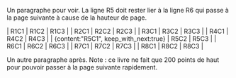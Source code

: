 Un paragraphe pour voir. La ligne R5 doit rester lier à la ligne R6 qui passe à la page suivante à cause de la hauteur de page.

| R1C1 | R1C2 | R1C3 |
| R2C1 | R2C2 | R2C3 |
| R3C1 | R3C2 | R3C3 |
| R4C1 | R4C2 | R4C3 |
| {content:"R5C1", keep_with_next:true} | R5C2 | R5C3 |
| R6C1 | R6C2 | R6C3 |
| R7C1 | R7C2 | R7C3 |
| R8C1 | R8C2 | R8C3 |

Un autre paragraphe après.
Note : ce livre ne fait que 200 points de haut pour pouvoir passer à la page suivante rapidement.
